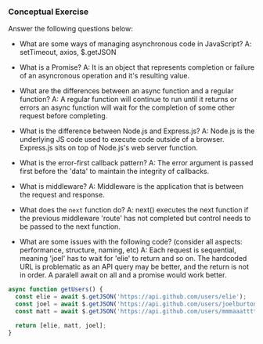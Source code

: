 ### Conceptual Exercise

Answer the following questions below:

- What are some ways of managing asynchronous code in JavaScript?
A: setTimeout, axios, $.getJSON

- What is a Promise?
A: It is an object that represents completion or failure of an asyncronous operation and it's resulting value.

- What are the differences between an async function and a regular function?
A: A regular function will continue to run until it returns or errors an async function will wait for the completion of some other request before completing. 

- What is the difference between Node.js and Express.js?
A: Node.js is the underlying JS code used to execute code outside of a browser.  Express.js sits on top of Node.js's web server function.

- What is the error-first callback pattern?
A: The error argument is passed first before the 'data' to maintain the integrity of callbacks.

- What is middleware?
A: Middleware is the application that is between the request and response.

- What does the `next` function do?
A: next() executes the next function if the previous middleware 'route' has not completed but control needs to be passed to the next function.

- What are some issues with the following code? (consider all aspects: performance, structure, naming, etc)
A: Each request is sequential, meaning 'joel' has to wait for 'elie' to return and so on.  The hardcoded URL is problematic as an API query may be better, and the return is not in order.  A paralell await on all and a promise would work better.
```js
async function getUsers() {
  const elie = await $.getJSON('https://api.github.com/users/elie');
  const joel = await $.getJSON('https://api.github.com/users/joelburton');
  const matt = await $.getJSON('https://api.github.com/users/mmmaaatttttt');

  return [elie, matt, joel];
}
```
